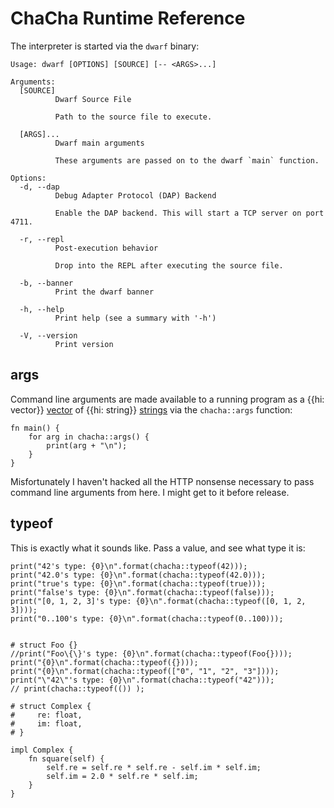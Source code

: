 # ChaCha Runtime Reference

The interpreter is started via the `dwarf` binary:

```console
Usage: dwarf [OPTIONS] [SOURCE] [-- <ARGS>...]

Arguments:
  [SOURCE]
          Dwarf Source File

          Path to the source file to execute.

  [ARGS]...
          Dwarf main arguments

          These arguments are passed on to the dwarf `main` function.

Options:
  -d, --dap
          Debug Adapter Protocol (DAP) Backend

          Enable the DAP backend. This will start a TCP server on port 4711.

  -r, --repl
          Post-execution behavior

          Drop into the REPL after executing the source file.

  -b, --banner
          Print the dwarf banner

  -h, --help
          Print help (see a summary with '-h')

  -V, --version
          Print version
```

## args

Command line arguments are made available to a running program as a {{hi: vector}} [vector](./reference/built-in-types.md#vector) of {{hi: string}} [strings](./reference/built-in-types.md#string) via the `chacha::args` function:

```dwarf
fn main() {
    for arg in chacha::args() {
        print(arg + "\n");
    }
}
```

Misfortunately I haven't hacked all the HTTP nonsense necessary to pass command line arguments from here.
I might get to it before release.

## typeof

This is exactly what it sounds like.
Pass a value, and see what type it is:

```dwarf
print("42's type: {0}\n".format(chacha::typeof(42)));
print("42.0's type: {0}\n".format(chacha::typeof(42.0)));
print("true's type: {0}\n".format(chacha::typeof(true)));
print("false's type: {0}\n".format(chacha::typeof(false)));
print("[0, 1, 2, 3]'s type: {0}\n".format(chacha::typeof([0, 1, 2, 3])));
print("0..100's type: {0}\n".format(chacha::typeof(0..100)));
```

```dwarf
```

``` dwarf
# struct Foo {}
//print("Foo\{\}'s type: {0}\n".format(chacha::typeof(Foo{})));
print("{0}\n".format(chacha::typeof({})));
print("{0}\n".format(chacha::typeof(["0", "1", "2", "3"])));
print("\"42\"'s type: {0}\n".format(chacha::typeof("42")));
// print(chacha::typeof(()) );
```

```dwarf
# struct Complex {
#     re: float,
#     im: float,
# }

impl Complex {
    fn square(self) {
        self.re = self.re * self.re - self.im * self.im;
        self.im = 2.0 * self.re * self.im;
    }
}
```
